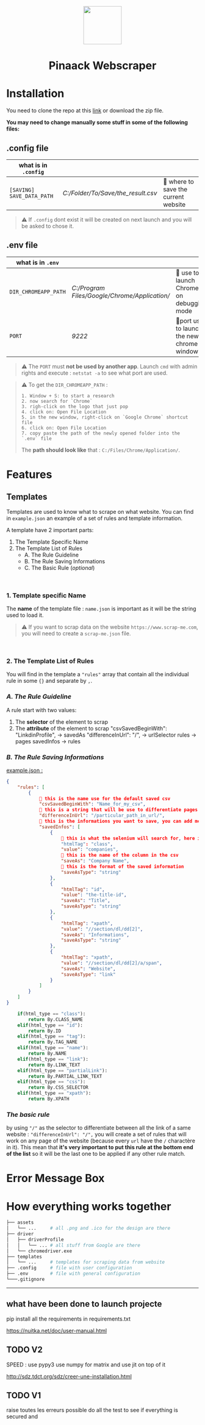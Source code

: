 <p align="center">
  <img src="https://media-exp1.licdn.com/dms/image/C4E0BAQFJMuP43XCVKQ/company-logo_200_200/0/1620734759790?e=2147483647&v=beta&t=f6EcoAHEsKWQqcbJ6JMyPwGkhQgsKUfDxF9VVpA6ufo" width="100" />
  <h1 align="center">Pinaack Webscraper</h1>
</p>

Installation
============

You need to clone the repo at this [link](https://github.com/QuentinDstl/p_scarp) or download the zip file.

__You may need to change manually some stuff in some of the following files:__

.config file
------------

| what is in `.config` |||
|---|---|---|
| `[SAVING] SAVE_DATA_PATH` | _C:/Folder/To/Save/the_result.csv_ | 💾 where to save the current website |

> ⚠️ If `.config` dont exist it will be created on next launch and you will be asked to chose it.


.env file
---------

| what is in `.env` |||
|---|---|---|
| `DIR_CHROMEAPP_PATH` | _C:/Program Files/Google/Chrome/Application/_ | 📁 use to launch Chrome on debugging mode |
| `PORT` | _9222_ | 🔌port use to launch the new chrome window |

> ⚠️ The `PORT` must __not be used by another app__. Launch `cmd` with admin rights and execute : `netstat -a` to see what port are used.

> ⚠️ To get the `DIR_CHROMEAPP_PATH` :
> ```
> 1. Window + S: to start a research
> 2. now search for `Chrome`
> 3. righ-click on the logo that just pop
> 4. click on: Open File Location
> 5. in the new window, right-click on `Google Chrome` shortcut file
> 6. click on: Open File Location
> 7. copy paste the path of the newly opened folder into the `.env` file
> ```
> The __path should look like__ that : `C:/Files/Chrome/Application/`.

Features
========
Templates
---------

Templates are used to know what to scrape on what website. 
 You can find in `example.json` an example of a set of rules and template information.
 
 A template have 2 important parts:
  1. The Template Specific Name
  2. The Template List of Rules
     - A. The Rule Guideline
     - B. The Rule Saving Informations
     - C. The Basic Rule (_optional_)

<br>

### __1. Template specific Name__

The __name__ of the template file : `name.json` is important as it will be the string used to load it.

> ⚠️ If you want to scrap data on the website `https://www.scrap-me.com`, you will need to create a `scrap-me.json` file.

<br>

### __2. The Template List of Rules__

You will find in the template a `"rules"` array that contain all the individual rule in some `{}` and separate by `,`.


### _A. The Rule Guideline_

A rule start with two values:
  1. The __selector__ of the element to scrap
  2. The __attribute__ of the element to scrap
"csvSavedBeginWith": "LinkdinProfile", -> savedAs
            "differenceInUrl": "/", -> urlSelector
            rules -> pages
            savedInfos -> rules

### _B. The Rule Saving Informations_

<ins>example.json :</ins>
```json
{
    "rules": [
        {
            💬 this is the name use for the default saved csv
            "csvSavedBeginWith": "Name_for_my_csv",
            💬 this is a string that will be use to differentiate pages of a website
            "differenceInUrl": "/particular_path_in_url/",
            💬 this is the informations you want to save, you can add more then 4
            "savedInfos": [
                {
                    💬 this is what the selenium will search for, here it's: class="companies"
                    "htmlTag": "class",
                    "value": "companies",
                    💬 this is the name of the column in the csv
                    "saveAs": "Company Name",
                    💬 this is the format of the saved information
                    "saveAsType": "string"
                },
                {
                    "htmlTag": "id",
                    "value": "the-title-id",
                    "saveAs": "Title",
                    "saveAsType": "string"
                },
                {
                    "htmlTag": "xpath",
                    "value": "//section/dl/dd[2]",
                    "saveAs": "Informations",
                    "saveAsType": "string"
                },
                {
                    "htmlTag": "xpath",
                    "value": "//section/dl/dd[2]/a/span",
                    "saveAs": "Website",
                    "saveAsType": "link"
                }
            ]
        }
    ]
}
```

```python
    if(html_type == "class"):
        return By.CLASS_NAME
    elif(html_type == "id"):
        return By.ID
    elif(html_type == "tag"):
        return By.TAG_NAME
    elif(html_type == "name"):
        return By.NAME
    elif(html_type == "link"):
        return By.LINK_TEXT
    elif(html_type == "partialLink"):
        return By.PARTIAL_LINK_TEXT
    elif(html_type == "css"):
        return By.CSS_SELECTOR
    elif(html_type == "xpath"):
        return By.XPATH
```

### _The basic rule_

by using `"/"` as the selector to differentiate between all the link of a same website :
```"differenceInUrl": "/",```
you will create a set of rules that will work on any page of the website (because every `url` have the `/` charactère in it). This mean that __it's very important to put this rule at the bottom end of the list__ so it will be the last one to be applied if any other rule match.




Error Message Box
=================



How everything works together
=============================

```bash
├── assets
│   └── ...     # all .png and .ico for the design are there
├── driver
│   ├── driverProfile
│   │   └── ... # all stuff from Google are there
│   └── chromedriver.exe
├── templates
│   └── ...     # templates for scraping data from website
├── .config     # file with user configuration 
├── .env        # file with general configuration
└───.gitignore
```

----------------------------------------------------------------
## what have been done to launch projecte
pip install all the requirements in requirements.txt

https://nuitka.net/doc/user-manual.html

## TODO V2
SPEED :
use pypy3
use numpy for matrix and use jit on top of it

http://sdz.tdct.org/sdz/creer-une-installation.html

## TODO V1
raise toutes les erreurs possible
do all the test to see if everything is secured and 
